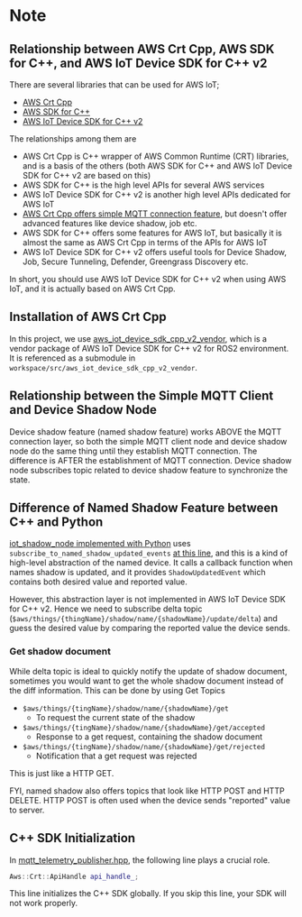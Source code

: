 # Note

## Relationship between AWS Crt Cpp, AWS SDK for C++, and AWS IoT Device SDK for C++ v2

There are several libraries that can be used for AWS IoT;

- [AWS Crt Cpp](https://github.com/awslabs/aws-crt-cpp)
- [AWS SDK for C++](https://github.com/aws/aws-sdk-cpp)
- [AWS IoT Device SDK for C++ v2](https://github.com/aws/aws-iot-device-sdk-cpp-v2)

The relationships among them are

- AWS Crt Cpp is C++ wrapper of AWS Common Runtime (CRT) libraries, and is a basis of the others (both AWS SDK for C++ and AWS IoT Device SDK for C++ v2 are based on this)
- AWS SDK for C++ is the high level APIs for several AWS services
- AWS IoT Device SDK for C++ v2 is another high level APIs dedicated for AWS IoT
- [AWS Crt Cpp offers simple MQTT connection feature](https://github.com/awslabs/aws-crt-cpp/tree/main/include/aws/iot), but doesn't offer advanced features like device shadow, job etc.
- AWS SDK for C++ offers some features for AWS IoT, but basically it is almost the same as AWS Crt Cpp in terms of the APIs for AWS IoT
- AWS IoT Device SDK for C++ v2 offers useful tools for Device Shadow, Job, Secure Tunneling, Defender, Greengrass Discovery etc.

In short, you should use AWS IoT Device SDK for C++ v2 when using AWS IoT, and it is actually based on AWS Crt Cpp.

## Installation of AWS Crt Cpp

In this project, we use [aws_iot_device_sdk_cpp_v2_vendor](https://github.com/ynyBonfennil/aws_iot_device_sdk_cpp_v2_vendor), which is a vendor package of AWS IoT Device SDK for C++ v2 for ROS2 environment. It is referenced as a submodule in `workspace/src/aws_iot_device_sdk_cpp_v2_vendor`.

## Relationship between the Simple MQTT Client and Device Shadow Node

Device shadow feature (named shadow feature) works ABOVE the MQTT connection layer, so both the simple MQTT client node and device shadow node do the same thing until they establish MQTT connection. The difference is AFTER the establishment of MQTT connection. Device shadow node subscribes topic related to device shadow feature to synchronize the state.

## Difference of Named Shadow Feature between C++ and Python

[iot_shadow_node implemented with Python](https://github.com/aws-samples/aws-iot-robot-connectivity-samples-ros2/blob/main/workspace/src/iot_shadow_service/iot_shadow_service/iot_shadow_node.py) uses `subscribe_to_named_shadow_updated_events` [at this line](https://github.com/aws-samples/aws-iot-robot-connectivity-samples-ros2/blob/0ef26465496d964d7ba408ceefb7253b5e9fa131/workspace/src/iot_shadow_service/iot_shadow_service/iot_shadow_node.py#L68), and this is a kind of high-level abstraction of the named device. It calls a callback function when names shadow is updated, and it provides `ShadowUpdatedEvent` which contains both desired value and reported value.

However, this abstraction layer is not implemented in AWS IoT Device SDK for C++ v2. Hence we need to subscribe delta topic (`$aws/things/{thingName}/shadow/name/{shadowName}/update/delta`) and guess the desired value by comparing the reported value the device sends.

### Get shadow document

While delta topic is ideal to quickly notify the update of shadow document, sometimes you would want to get the whole shadow document instead of the diff information. This can be done by using Get Topics

- `$aws/things/{tingName}/shadow/name/{shadowName}/get`
  - To request the current state of the shadow
- `$aws/things/{tingName}/shadow/name/{shadowName}/get/accepted`
  - Response to a get request, containing the shadow document
- `$aws/things/{tingName}/shadow/name/{shadowName}/get/rejected`
  - Notification that a get request was rejected

This is just like a HTTP GET.

FYI, named shadow also offers topics that look like HTTP POST and HTTP DELETE. HTTP POST is often used when the device sends "reported" value to server.

## C++ SDK Initialization

In [mqtt_telemetry_publisher.hpp](https://github.com/ynyBonfennil/aws-iot-robot-connectivity-samples-rclcpp/blob/main/workspace/src/telemetry_mqtt/include/telemetry_mqtt/mqtt_telemetry_publisher.hpp), the following line plays a crucial role.

```cpp
Aws::Crt::ApiHandle api_handle_;
```

This line initializes the C++ SDK globally. If you skip this line, your SDK will not work properly.
